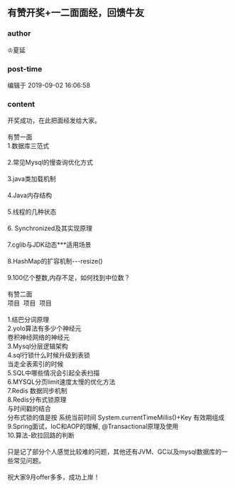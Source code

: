 ## 有赞开奖+一二面面经，回馈牛友
### author 
♔夏延
### post-time 

编辑于  2019-09-02 16:06:58
### content 
<div class="post-topic-des nc-post-content">
 <div>
  <div>
   开奖成功，在此把面经发给大家。
  </div>
  <div>
   <br/>
  </div>
  <div>
   有赞一面
  </div>
  <div>
   1.数据库三范式
  </div>
  <div>
   <br/>
  </div>
  <div>
   2.常见Mysql的慢查询优化方式
  </div>
  <div>
   <br/>
  </div>
  <div>
   3.java类加载机制
  </div>
  <div>
   <br/>
  </div>
  <div>
   4.Java内存结构
  </div>
  <div>
   <br/>
  </div>
  <div>
   5.线程的几种状态
  </div>
  <div>
   <br/>
  </div>
  <div>
   6. Synchronized及其实现原理
  </div>
  <div>
   <br/>
  </div>
  <div>
   7.cglib与JDK动态***适用场景
  </div>
  <div>
   <br/>
  </div>
  <div>
   8.HashMap的扩容机制---resize()
  </div>
  <div>
   <br/>
  </div>
  <div>
   9.100亿个整数,内存不足，如何找到中位数？
  </div>
  <br/>
 </div>
 <div>
  有赞二面
 </div>
 <div>
  项目  项目  项目
 </div>
 <div>
  <br/>
 </div>
 <div>
  1.结巴分词原理
 </div>
 <div>
  2.yolo算法有多少个神经元
 </div>
 <div>
  卷积神经网络的神经元
 </div>
 <div>
  3.Mysql分层逻辑架构
 </div>
 <div>
  4.sql行锁什么时候升级到表锁
 </div>
 <div>
  当走全表索引的时候
 </div>
 <div>
  5.SQL中哪些情况会引起全表扫描
 </div>
 <div>
  6.MYSQL分页limit速度太慢的优化方法
 </div>
 <div>
  7.Redis 数据同步机制
 </div>
 <div>
  8.Redis分布式锁原理
 </div>
 <div>
  与时间戳的结合
 </div>
 <div>
  分布式锁的值是按 系统当前时间 System.currentTimeMillis()+Key 有效期组成
 </div>
 <div>
  9.Spring面试，IoC和AOP的理解, @Transactional原理及使用
 </div>
 <div>
  10.算法-欧拉回路的判断
 </div>
 <div>
  <br/>
 </div>
 <div>
  只是记了部分个人感觉比较难的问题，其他还有JVM、GC以及mysql数据库的一些常见问题。
 </div>
 <div>
  <br/>
 </div>
 <div>
  祝大家9月offer多多，成功上岸！
 </div>
</div>
